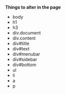**Things to alter in the page**
* body
* h1
* h3
* div.document
* div.content
* div#title
* div#text
* div#menubar
* div#sidebar
* div#bottom
* ul
* li
* a
* p